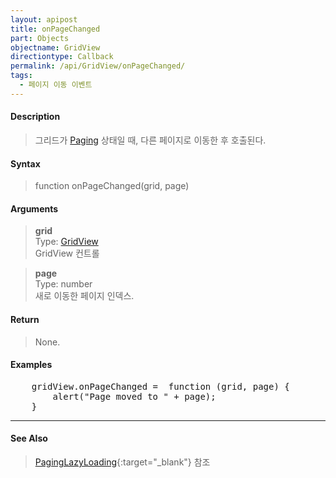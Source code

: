 ```yaml
---
layout: apipost
title: onPageChanged
part: Objects
objectname: GridView
directiontype: Callback
permalink: /api/GridView/onPageChanged/
tags: 
  - 페이지 이동 이벤트
---
```



#### Description

> 그리드가 [Paging](/api/features/Paging/) 상태일 때, 다른 페이지로 이동한 후 호출된다.

#### Syntax

> function onPageChanged(grid, page)

#### Arguments

> **grid**  
> Type: [GridView](/api/GridView/)  
> GridView 컨트롤

> **page**  
> Type: number  
> 새로 이동한 페이지 인덱스.

#### Return

> None.

#### Examples 

<pre class="prettyprint">
    gridView.onPageChanged =  function (grid, page) {
        alert("Page moved to " + page);
    }
</pre>

---

#### See Also

> [PagingLazyLoading](http://demo.realgrid.com/Demo/PagingLazyLoading2#.example){:target="_blank"} 참조